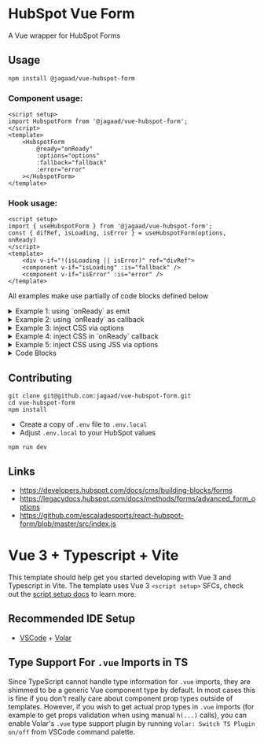 # HubSpot Vue Form

A Vue wrapper for HubSpot Forms

## Usage

```shell
npm install @jagaad/vue-hubspot-form
```

### Component usage:

```vue
<script setup>
import HubspotForm from '@jagaad/vue-hubspot-form';
</script>
<template>
	<HubspotForm
		@ready="onReady"
		:options="options"
		:fallback="fallback"
		:error="error"
	></HubspotForm>
</template>
```

### Hook usage:

```vue
<script setup>
import { useHubspotForm } from '@jagaad/vue-hubspot-form';
const { difRef, isLoading, isError } = useHubspotForm(options, onReady)
</script>
<template>
	<div v-if="!(isLoading || isError)" ref="divRef">
	<component v-if="isLoading" :is="fallback" />
	<component v-if="isError" :is="error" />
</template>
```

All examples make use partially of code blocks defined below

<details>
<summary>Example 1: using `onReady` as emit</summary>

```vue
<template>
	<HubspotForm
		@ready="onReady"
		:options="options"
		:fallback="fallback"
		:error="error"
	/>
</template>
```

</details>

<details>
<summary>Example 2: using `onReady` as callback</summary>

```vue
<template>
	<HubspotForm
		:onReady="onReady"
		:options="options"
		:fallback="fallback"
		:error="error"
	/>
</template>
```

</details>

<details>
<summary>Example 3: inject CSS via options</summary>

```tsx
import { CreateOptions } from '@jagaad/vue-hubspot-form';

// these values are fake, add your own
const options: CreateOptions = {
	// ...
	// Read the official docs for more info
	cssRequired: `.hubspot-link__container { display: none }`,
	// ...
};
```

</details>

<details>
<summary>Example 4: inject CSS in `onReady` callback</summary>

```tsx
import { Payload } from '@jagaad/vue-hubspot-form';

function onReady({ iframeDocument: doc }: Payload) {
	const element = doc.createElement('style');
	const styles = `.hubspot-link__container { display: none }`;
	element.appendChild(doc.createTextNode(styles));
	doc.head.appendChild(element);
}
```

</details>

</details>

<details>
<summary>Example 5: inject CSS using JSS via options</summary>

```tsx
import jss, { Rule } from 'jss';

jss.use({
	// this will make JSS to use selectors as names
	onCreateRule(name, _decl, options) {
		options.selector = name;
		return null as unknown as Rule;
	},
});

const styleSheet = jss.createStyleSheet({
	'.hubspot-link__container': {
		display: 'none',
	},
});

const options = {
	// ...
	cssRequired: styleSheet.toString(),
};
```

</details>

<details>
<summary>Code Blocks</summary>

**Options:**

```tsx
import { CreateOptions } from '@jagaad/vue-hubspot-form';

// these values are fake, add your own
const options: CreateOptions = {
	region: 'eu1',
	portalId: '83991272',
	formId: '25f1e214-1236-45c3-810m-d8dk31736c72',
	// ...
};
```

**On Ready callback:**

```tsx
import { Payload } from '@jagaad/vue-hubspot-form';

const onReady = (payload: Payload) => console.log(payload);
```

**Fallback Components:**

```tsx
import { defineComponent } from 'vue';

// Loading Component
const fallback = defineComponent({
	/* ... */
});
// Error Component
const error = defineComponent({
	/* ... */
});
```

</details>

## Contributing

```shell
git clone git@github.com:jagaad/vue-hubspot-form.git
cd vue-hubspot-form
npm install
```

- Create a copy of `.env` file to `.env.local`
- Adjust `.env.local` to your HubSpot values

```
npm run dev
```

## Links

- https://developers.hubspot.com/docs/cms/building-blocks/forms
- https://legacydocs.hubspot.com/docs/methods/forms/advanced_form_options
- https://github.com/escaladesports/react-hubspot-form/blob/master/src/index.js

# Vue 3 + Typescript + Vite

This template should help get you started developing with Vue 3 and Typescript in Vite. The template uses Vue 3 `<script setup>` SFCs, check out the [script setup docs](https://v3.vuejs.org/api/sfc-script-setup.html#sfc-script-setup) to learn more.

## Recommended IDE Setup

- [VSCode](https://code.visualstudio.com/) + [Volar](https://marketplace.visualstudio.com/items?itemName=johnsoncodehk.volar)

## Type Support For `.vue` Imports in TS

Since TypeScript cannot handle type information for `.vue` imports, they are shimmed to be a generic Vue component type by default. In most cases this is fine if you don't really care about component prop types outside of templates. However, if you wish to get actual prop types in `.vue` imports (for example to get props validation when using manual `h(...)` calls), you can enable Volar's `.vue` type support plugin by running `Volar: Switch TS Plugin on/off` from VSCode command palette.
